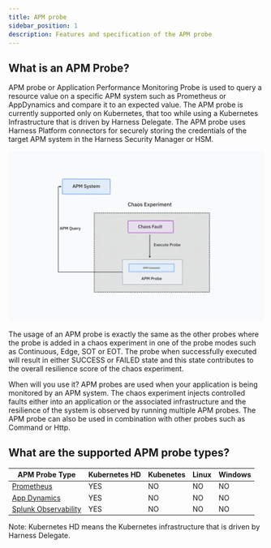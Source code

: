 ```yaml
---
title: APM probe
sidebar_position: 1
description: Features and specification of the APM probe
---
```


## What is an APM Probe?
APM probe or Application Performance Monitoring Probe is used to query a resource value on a specific APM system such as Prometheus or AppDynamics and compare it to an expected value. The APM probe is currently supported only on Kubernetes, that too while using a Kubernetes Infrastructure that is driven by Harness Delegate. The APM probe uses Harness Platform connectors for securely storing the credentials of the target APM system in the Harness Security Manager or HSM.

![APM Probe](./static/apm-probe/apm-probe.png)

The usage of an APM probe is exactly the same as the other probes where the probe is added in a chaos experiment in one of the probe modes such as Continuous, Edge, SOT or EOT. The probe when successfully executed will result in either SUCCESS or FAILED state and this state contributes to the overall resilience score of the chaos experiment.

When will you use it?
APM probes are used when your application is being monitored by an APM system. The chaos experiment injects controlled faults either into an application or the associated infrastructure and the resilience of the system is observed by running multiple APM probes. The APM probe can also be used in combination with other probes such as Command or Http.

## What are the supported APM probe types?

| APM Probe Type | Kubernetes HD | Kubenetes | Linux | Windows |
|---------------|--------------|-----------|-------|----------|
| [Prometheus](./prometheus-probe.md) | YES | NO | NO | NO |
| [App Dynamics](./appdymanics-probe.md) | YES | NO | NO | NO |
| [Splunk Observability](./splunk-probe.md) | YES | NO | NO | NO |

Note: Kubernetes HD means the Kubernetes infrastructure that is driven by Harness Delegate.

